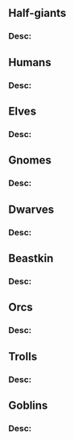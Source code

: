 ## Half-giants
### Desc:

## Humans
### Desc:

## Elves
### Desc:

## Gnomes
### Desc:

## Dwarves
### Desc:

## Beastkin
### Desc:

## Orcs
### Desc:

## Trolls
### Desc:

## Goblins
### Desc:
